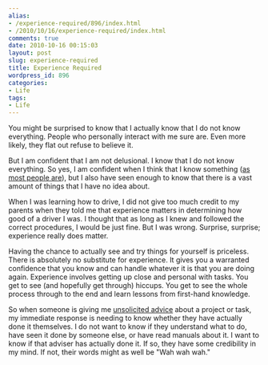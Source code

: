 ```yaml
---
alias:
- /experience-required/896/index.html
- /2010/10/16/experience-required/index.html
comments: true
date: 2010-10-16 00:15:03
layout: post
slug: experience-required
title: Experience Required
wordpress_id: 896
categories:
- Life
tags:
- Life
---
```


You might be surprised to know that I actually know that I do not know everything.  People who personally interact with me sure are.  Even more likely, they flat out refuse to believe it.

But I am confident that I am not delusional.  I know that I do not know everything.  So yes, I am confident when I think that I know something ([as most people are](http://www.goingthewongway.com/5/algorithm-for-your-life/)), but I also have seen enough to know that there is a vast amount of things that I have no idea about.

When I was learning how to drive, I did not give too much credit to my parents when they told me that experience matters in determining how good of a driver I was.  I thought that as long as I knew and followed the correct procedures, I would be just fine.  But I was wrong.  Surprise, surprise; experience really does matter.

Having the chance to actually see and try things for yourself is priceless.  There is absolutely no substitute for experience.  It gives you a warranted confidence that you know and can handle whatever it is that you are doing again.  Experience involves getting up close and personal with tasks.  You get to see (and hopefully get through) hiccups.  You get to see the whole process through to the end and learn lessons from first-hand knowledge.

So when someone is giving me [unsolicited advice](http://www.goingthewongway.com/781/unsolicited-advice/) about a project or task, my immediate response is needing to know whether they have actually done it themselves.  I do not want to know if they understand what to do, have seen it done by someone else, or have read manuals about it.  I want to know if that adviser has actually done it.  If so, they have some credibility in my mind.  If not, their words might as well be "Wah wah wah."

